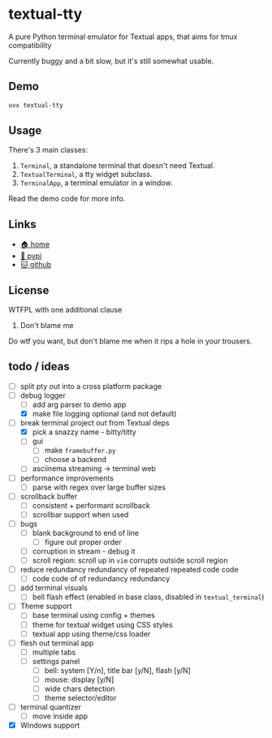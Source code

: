 # textual-tty

A pure Python terminal emulator for Textual apps, that aims for tmux
compatibility

Currently buggy and a bit slow, but it's still somewhat usable.

## Demo

```bash
uvx textual-tty
```

## Usage

There's 3 main classes:

1. `Terminal`, a standalone terminal that doesn't need Textual.
2. `TextualTerminal`, a tty widget subclass.
3. `TerminalApp`, a terminal emulator in a window.

Read the demo code for more info.

## Links

* [🏠 home](https://bitplane.net/dev/python/textual-tty)
* [🐍 pypi](https://pypi.org/project/textual-tty)
* [🐱 github](https://github.com/bitplane/textual-tty)

## License

WTFPL with one additional clause

1. Don't blame me

Do wtf you want, but don't blame me when it rips a hole in your trousers.

## todo / ideas

- [ ] split pty out into a cross platform package
- [ ] debug logger
  - [ ] add arg parser to demo app
  - [x] make file logging optional (and not default)
- [ ] break terminal project out from Textual deps
  - [x] pick a snazzy name - bitty/titty
  - [ ] gui
    - [ ] make `framebuffer.py`
    - [ ] choose a backend
  - [ ] asciinema streaming -> terminal web
- [ ] performance improvements
  - [ ] parse with regex over large buffer sizes
- [ ] scrollback buffer
  - [ ] consistent + performant scrollback
  - [ ] scrollbar support when used
- [ ] bugs
  - [ ] blank background to end of line
    - [ ] figure out proper order
  - [ ] corruption in stream - debug it
  - [ ] scroll region: scroll up in `vim` corrupts outside scroll region
- [ ] reduce redundancy redundancy of repeated repeated code code
  - [ ] code code of of redundancy redundancy
- [ ] add terminal visuals
  - [ ] bell flash effect (enabled in base class, disabled in `textual_terminal`)
- [ ] Theme support
  - [ ] base terminal using config + themes
  - [ ] theme for textual widget using CSS styles
  - [ ] textual app using theme/css loader
- [ ] flesh out terminal app
  - [ ] multiple tabs
  - [ ] settings panel
    - [ ] bell: system [Y/n], title bar [y/N], flash [y/N]
    - [ ] mouse: display [y/N]
    - [ ] wide chars detection
    - [ ] theme selector/editor
- [ ] terminal quantizer
  - [ ] move inside app
- [x] Windows support

